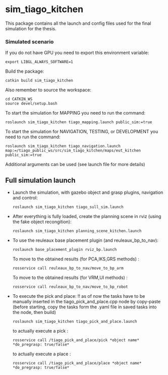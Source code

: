 # **sim_tiago_kitchen**

This package contains all the launch and config files used for the final simulation for the thesis. 

### Simulated scenario

If you do not have GPU you need to export this environment variable:
```
export LIBGL_ALWAYS_SOFTWARE=1
```
Build the package:
```
catkin build sim_tiago_kitchen
```
Also remember to source the workspace:
```
cd CATKIN_WS
source devel/setup.bash
```
To start the simulation for MAPPING you need to run the command:

```
roslaunch sim_tiago_kitchen tiago_mapping.launch public_sim:=true
```
To start the simulation for NAVIGATION, TESTING, or DEVELOPMENT you need to run the command:

```
roslaunch sim_tiago_kitchen tiago_navigation.launch map:=/tiago_public_ws/src/sim_tiago_kitchen/maps/eut_kitchen public_sim:=true
```
Additional arguments can be used (see launch file for more details)

## Full simulation launch

- Launch the simulation, with gazebo object and grasp plugins, navigation and control:
    ```
    roslaunch sim_tiago_kitchen tiago_sull_sim.launch
    ```

- After everything is fully loaded, create the planning scene in rviz (using the fake object recongition): 
    ```
    roslaunch sim_tiago_kitchen planning_scene_kitchen.launch
    ```

- To use the reuleaux base placement plugin (and reuleaux_bp_to_nav): 
    ```
    roslaunch base_placement_plugin rviz_bp.launch
    ```
    To move to the obtained results (for PCA,IKS,GRS methods) : 
    ```
    rosservice call reuleaux_bp_to_nav/move_to_bp_arm
    ```
    To move to the obtained results (for VRM,UI methods) : 
    ```
    rosservice call reuleaux_bp_to_nav/move_to_bp_robot
    ```

- To execute the pick and place: 
    !! as of now the tasks have to be manually inserted in the tiago_pick_and_place.cpp node by copy-paste (before starting, copy the tasks form the .yaml file in saved tasks into the node, then build)
    ```
    roslaunch sim_tiago_kitchen tiago_pick_and_place.launch
    ```
    to actually execute a pick : 
    ```
    rosservice call /tiago_pick_and_place/pick *object name* *do_pregrasp: true/false*
    ```
    to actually execute a place : 
    ```
    rosservice call /tiago_pick_and_place/place *object name* *do_pregrasp: true/false*
    ```